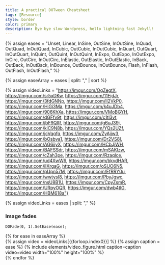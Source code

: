 ```yaml
---
title: A practical DOTween Cheatsheet
tags: [Resource]
style: border
color: primary  
description: Bye bye slow Wordpress, hello lightning fast Jekyll!
---
```



{% assign eases = "Unset,
        Linear,
        InSine,
        OutSine,
        InOutSine,
        InQuad,
        OutQuad,
        InOutQuad,
        InCubic,
        OutCubic,
        InOutCubic,
        InQuart,
        OutQuart,
        InOutQuart,
        InQuint,
        OutQuint,
        InOutQuint,
        InExpo,
        OutExpo,
        InOutExpo,
        InCirc,
        OutCirc,
        InOutCirc,
        InElastic,
        OutElastic,
        InOutElastic,
        InBack,
        OutBack,
        InOutBack,
        InBounce,
        OutBounce,
        InOutBounce,
        Flash,
        InFlash,
        OutFlash,
        InOutFlash," %}

{% assign easeArray = eases | split: "," | sort %}

{% assign videoLinks = "https://imgur.com/OgZegtX,
https://imgur.com/sr5xDKw,
https://imgur.com/11EjdJr,
https://imgur.com/3fdGNNp,
https://imgur.com/lI2VkP0,
https://imgur.com/HiGi3Ma,
https://imgur.com/k4uJDb4,
https://imgur.com/906KhXa,
https://imgur.com/VMoBGYH,
https://imgur.com/dGFfv9t,
https://imgur.com/c1tl3vt,
https://imgur.com/jbF9QIR,
https://imgur.com/g6uJ39j,
https://imgur.com/kiC9N8b,
https://imgur.com/YQs2UZf,
https://imgur.com/jcVqqfq,
https://imgur.com/ZyAjjw3,
https://imgur.com/bOsbva1,
https://imgur.com/Dr2VS8I,
https://imgur.com/AG6iiyX,
https://imgur.com/HCbJjWH,
https://imgur.com/BAFSSdr,
https://imgur.com/mSAKlzw,
https://imgur.com/cZah3pe,
https://imgur.com/Rzaqlce,
https://imgur.com/ud4XwW6,
https://imgur.com/bkvdHAR,
https://imgur.com/iIXrgaG,
https://imgur.com/oSUO6N5,
https://imgur.com/pUpn57M,
https://imgur.com/EfRRY0u,
https://imgur.com/wwtysI8,
https://imgur.com/PbyJgwc,
https://imgur.com/nsU8B1U,
https://imgur.com/CpyZsmR,
https://imgur.com/URpyOQR,
https://imgur.com/dwb4tlG,
https://imgur.com/HBM618a"}

{% assign videoLinks = eases | split: "," %}

### Image fades
```DOFade(0, 1).SetEase(ease);```

<div class="row">
{% for ease in easeArray %}
    <div class="col-sm-3">
    {% assign video = videoLinks[{{forloop.index0}}] %}
    {% assign caption = ease %}
    {% include elements/video_figure.html caption=caption video=video width="100%" height="100%"   %}
    </div>
{% endfor %}
</div> 


